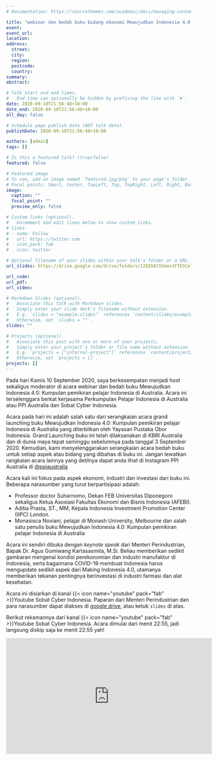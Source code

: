 ```yaml
---
# Documentation: https://sourcethemes.com/academic/docs/managing-content/

title: "webinar dan bedah buku bidang ekonomi Mewujudkan Indonesia 4.0: Kumpulan pemikiran pelajar Indonesia di Australia"
event:
event_url:
location:
address:
  street:
  city:
  region:
  postcode:
  country:
summary:
abstract:

# Talk start and end times.
#   End time can optionally be hidden by prefixing the line with `#`.
date: 2020-09-10T21:56:48+10:00
date_end: 2020-09-10T21:56:48+10:00
all_day: false

# Schedule page publish date (NOT talk date).
publishDate: 2020-09-10T21:56:48+10:00

authors: [admin]
tags: []

# Is this a featured talk? (true/false)
featured: false

# Featured image
# To use, add an image named `featured.jpg/png` to your page's folder. 
# Focal points: Smart, Center, TopLeft, Top, TopRight, Left, Right, BottomLeft, Bottom, BottomRight.
image:
  caption: ""
  focal_point: ""
  preview_only: false

# Custom links (optional).
#   Uncomment and edit lines below to show custom links.
# links:
# - name: Follow
#   url: https://twitter.com
#   icon_pack: fab
#   icon: twitter

# Optional filename of your slides within your talk's folder or a URL.
url_slides: https://drive.google.com/drive/folders/12E8567Ibdex1FfE5ColmqvKeKmIQx8Wn?usp=sharing

url_code:
url_pdf:
url_video:

# Markdown Slides (optional).
#   Associate this talk with Markdown slides.
#   Simply enter your slide deck's filename without extension.
#   E.g. `slides = "example-slides"` references `content/slides/example-slides.md`.
#   Otherwise, set `slides = ""`.
slides: ""

# Projects (optional).
#   Associate this post with one or more of your projects.
#   Simply enter your project's folder or file name without extension.
#   E.g. `projects = ["internal-project"]` references `content/project/deep-learning/index.md`.
#   Otherwise, set `projects = []`.
projects: []
---
```


Pada hari Kamis 10 September 2020, saya berkesempatan menjadi host sekaligus moderator di acara webinar dan bedah buku Mewujudkan Indonesia 4.0: Kumpulan pemikiran pelajar Indonesia di Australia. Acara ini terselenggara berkat kerjasama Perkumpulan Pelajar Indonesia di Australia atau PPI Australia dan Sobat Cyber Indonesia.

Acara pada hari ini adalah salah satu dari serangkaian acara grand launching buku Mewujudkan Indonesia 4.0: Kumpulan pemikiran pelajar Indonesia di Australia yang diterbitkan oleh Yayasan Pustaka Obor Indonesia. Grand Launching buku ini telah dilaksanakan di KBRI Australia dan di dunia maya tepat seminggu sebelumnya pada tanggal 3 September 2020. Kemudian, kami menyelenggarakan serangkaian acara bedah buku untuk setiap aspek atau bidang yang dibahas di buku ini. Jangan lewatkan rangkaian acara lainnya yang detilnya dapat anda lihat di Instagram PPI Australia di [@ppiaustralia](https://www.instagram.com/ppiaustralia/?hl=en)

Acara kali ini fokus pada aspek ekonomi, industri dan investasi dari buku ini. Beberapa narasumber yang turut berpartisipasi adalah:

- Professor doctor Suharnomo, Dekan FEB Universitas Diponegoro sekaligus Ketua Asosiasi Fakultas Ekonomi dan Bisnis Indonesia (AFEBI). 
- Aditia Prasta, ST., MM, Kepala Indonesia Investment Promotion Center (IIPC) London. 
- Monasisca Noviani, pelajar di Monash University, Melbourne dan salah satu penulis buku Mewujudkan Indonesia 4.0: Kumpulan pemikiran pelajar Indonesia di Australia

Acara ini sendiri dibuka dengan *keynote speak* dari Menteri Perindustrian, Bapak Dr. Agus Gumiwang Kartasasmita, M.Si. Beliau memberikan sedikit gambaran mengenai kondisi perekonomian dan industri manufaktur di Indonesia, serta bagaimana COVID-19 membuat Indonesia harus mengupdate sedikit aspek dari Making Indonesia 4.0, utamanya memberikan tekanan pentingnya berinvestasi di industri farmasi dan alat kesehatan.

Acara ini disiarkan di kanal {{< icon name="youtube" pack="fab" >}}Youtube Sobat Cyber Indonesia. Paparan dari Menteri Perindustrian dan para narasumber dapat diakses di [google drive](https://drive.google.com/drive/folders/12E8567Ibdex1FfE5ColmqvKeKmIQx8Wn?usp=sharing), atau ketuk `slides` di atas.

Berikut rekamannya dari kanal {{< icon name="youtube" pack="fab" >}}Youtube Sobat Cyber Indonesia. Acara dimulai dari menit 22:55, jadi langsung diskip saja ke menit 22:55 yah!

<iframe width="560" height="315" src="https://www.youtube.com/embed/sqfMf4WN_d4" frameborder="0" allow="accelerometer; autoplay; encrypted-media; gyroscope; picture-in-picture" allowfullscreen></iframe>